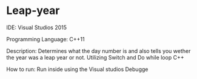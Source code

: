 # Leap-year
IDE: Visual Studios 2015

Programming Language: C++11

Description: Determines what the day number is and also tells you wether the year was a leap year or not. Utilizing Switch and Do while loop C++

How to run: Run inside using the Visual studios Debugge
